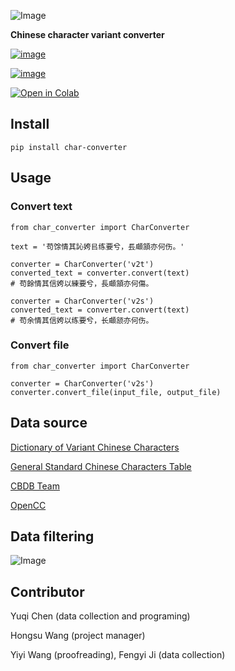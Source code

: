 ![Image](https://raw.githubusercontent.com/yukiyuqichen/CHAR/main/img/icon.png)



**Chinese character variant converter**

[![image](https://img.shields.io/pypi/v/char-converter.svg)](https://pypi.org/project/char-converter)

[![image](https://img.shields.io/badge/License-Apache-green.svg)](http://www.apache.org/licenses/)

[![Open in Colab](https://colab.research.google.com/assets/colab-badge.svg)](https://colab.research.google.com/github/yukiyuqichen/CHAR/blob/main/test/test.ipynb)



## Install
```
pip install char-converter
```

## Usage
### Convert text
```
from char_converter import CharConverter

text = '苟馀情其訫姱㠯练要兮，镸顑頷亦何伤。'

converter = CharConverter('v2t')
converted_text = converter.convert(text)
# 苟餘情其信姱以練要兮，長顑頷亦何傷。

converter = CharConverter('v2s')
converted_text = converter.convert(text)
# 苟余情其信姱以练要兮，长顑颔亦何伤。
```
### Convert file
```
from char_converter import CharConverter

converter = CharConverter('v2s')
converter.convert_file(input_file, output_file)

```

## Data source
[Dictionary of Variant Chinese Characters](https://dict.variants.moe.edu.tw/variants/rbt/home.do)

[General Standard Chinese Characters Table](http://www.moe.gov.cn/jyb_sjzl/ziliao/A19/201306/t20130601_186002.html)

[CBDB Team](https://projects.iq.harvard.edu/cbdb)

[OpenCC](https://github.com/BYVoid/OpenCC)


## Data filtering
![Image](https://raw.githubusercontent.com/yukiyuqichen/CHAR/main/img/workflow.png)


## Contributor
Yuqi Chen (data collection and programing)

Hongsu Wang (project manager)

Yiyi Wang (proofreading), Fengyi Ji (data collection)




